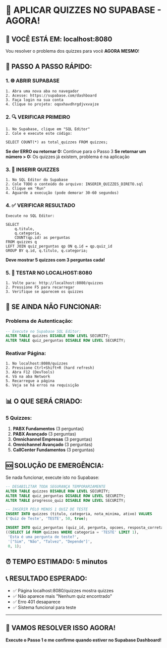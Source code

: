 # 🚀 APLICAR QUIZZES NO SUPABASE - AGORA!

## 📍 **VOCÊ ESTÁ EM: localhost:8080**

Vou resolver o problema dos quizzes para você **AGORA MESMO**!

## 🎯 **PASSO A PASSO RÁPIDO:**

### **1. 🌐 ABRIR SUPABASE**
```
1. Abra uma nova aba no navegador
2. Acesse: https://supabase.com/dashboard
3. Faça login na sua conta
4. Clique no projeto: oqoxhavdhrgdjvxvajze
```

### **2. 🔍 VERIFICAR PRIMEIRO**
```
1. No Supabase, clique em "SQL Editor"
2. Cole e execute este código:

SELECT COUNT(*) as total_quizzes FROM quizzes;
```

**Se der ERRO ou retornar 0:** Continue para o Passo 3
**Se retornar um número > 0:** Os quizzes já existem, problema é na aplicação

### **3. 📝 INSERIR QUIZZES**
```
1. No SQL Editor do Supabase
2. Cole TODO o conteúdo do arquivo: INSERIR_QUIZZES_DIRETO.sql
3. Clique em "Run"
4. Aguarde a execução (pode demorar 30-60 segundos)
```

### **4. ✅ VERIFICAR RESULTADO**
```
Execute no SQL Editor:

SELECT 
    q.titulo,
    q.categoria,
    COUNT(qp.id) as perguntas
FROM quizzes q
LEFT JOIN quiz_perguntas qp ON q.id = qp.quiz_id
GROUP BY q.id, q.titulo, q.categoria;
```

**Deve mostrar 5 quizzes com 3 perguntas cada!**

### **5. 🧪 TESTAR NO LOCALHOST:8080**
```
1. Volte para: http://localhost:8080/quizzes
2. Pressione F5 para recarregar
3. Verifique se aparecem os quizzes
```

## 🔧 **SE AINDA NÃO FUNCIONAR:**

### **Problema de Autenticação:**
```sql
-- Execute no Supabase SQL Editor:
ALTER TABLE quizzes DISABLE ROW LEVEL SECURITY;
ALTER TABLE quiz_perguntas DISABLE ROW LEVEL SECURITY;
```

### **Reativar Página:**
```
1. No localhost:8080/quizzes
2. Pressione Ctrl+Shift+R (hard refresh)
3. Abra F12 (DevTools)
4. Vá na aba Network
5. Recarregue a página
6. Veja se há erros na requisição
```

## 📊 **O QUE SERÁ CRIADO:**

### **5 Quizzes:**
1. **PABX Fundamentos** (3 perguntas)
2. **PABX Avançado** (3 perguntas)  
3. **Omnichannel Empresas** (3 perguntas)
4. **Omnichannel Avançado** (3 perguntas)
5. **CallCenter Fundamentos** (3 perguntas)

## 🆘 **SOLUÇÃO DE EMERGÊNCIA:**

Se nada funcionar, execute isto no Supabase:

```sql
-- DESABILITAR TODA SEGURANÇA TEMPORARIAMENTE
ALTER TABLE quizzes DISABLE ROW LEVEL SECURITY;
ALTER TABLE quiz_perguntas DISABLE ROW LEVEL SECURITY;
ALTER TABLE progresso_quiz DISABLE ROW LEVEL SECURITY;

-- INSERIR PELO MENOS 1 QUIZ DE TESTE
INSERT INTO quizzes (titulo, categoria, nota_minima, ativo) VALUES
('Quiz de Teste', 'TESTE', 50, true);

INSERT INTO quiz_perguntas (quiz_id, pergunta, opcoes, resposta_correta, ordem) VALUES
((SELECT id FROM quizzes WHERE categoria = 'TESTE' LIMIT 1), 
 'Esta é uma pergunta de teste?', 
 '["Sim", "Não", "Talvez", "Depende"]', 
 0, 1);
```

## ⏰ **TEMPO ESTIMADO:** 5 minutos

## 📞 **RESULTADO ESPERADO:**
- ✅ Página localhost:8080/quizzes mostra quizzes
- ✅ Não aparece mais "Nenhum quiz encontrado"
- ✅ Erro 401 desaparece
- ✅ Sistema funcional para teste

---

## 🚀 **VAMOS RESOLVER ISSO AGORA!**

**Execute o Passo 1 e me confirme quando estiver no Supabase Dashboard!**


















